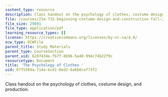 ```yaml
---
content_type: resource
description: Class handout on the psychology of clothes, costume design, and production.
file: /courses/21m-732-beginning-costume-design-and-construction-fall-2008/67f5569a714abcd10ed26a6b0caf73f2_psychology.pdf
file_size: 29891
file_type: application/pdf
learning_resource_types: []
license: https://creativecommons.org/licenses/by-nc-sa/4.0/
ocw_type: OCWFile
parent_title: Study Materials
parent_type: CourseSection
parent_uid: 6287434e-fb7f-8b96-5a40-994c74b22f9c
resourcetype: Document
title: 'The Psychology of Clothes '
uid: 67f5569a-714a-bcd1-0ed2-6a6b0caf73f2
---
```

Class handout on the psychology of clothes, costume design, and production.